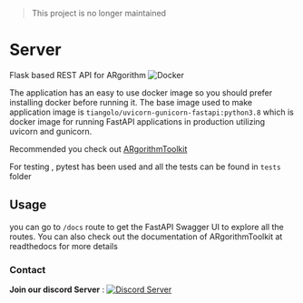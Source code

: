 > This project is no longer maintained

# Server
Flask based REST API for ARgorithm
![Docker](https://github.com/ARgorithm/Server/workflows/Docker/badge.svg)

The application has an easy to use docker image so you should prefer installing docker before running it. The base image used to make application image is `tiangolo/uvicorn-gunicorn-fastapi:python3.8` which is docker image for running FastAPI applications in production utilizing uvicorn and gunicorn. 

Recommended you check out [ARgorithmToolkit](https://github.com/ARgorithm/Toolkit)

For testing , pytest has been used and all the tests can be found in `tests` folder

## Usage

you can go to `/docs` route to get the FastAPI Swagger UI to explore all the routes. You can also check out the documentation of ARgorithmToolkit at readthedocs for more details

### Contact

**Join our discord Server** : [![Discord Server](https://img.shields.io/discord/854962642790383648.svg?label=Discord&logo=Discord&colorB=7289da&style=for-the-badge)](https://discord.gg/W7QPh35snP)

